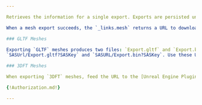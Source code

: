 ```yaml
---

Retrieves the information for a single export. Exports are persisted until deleted.

When a mesh export succeeds, the `_links.mesh` returns a URL to download the resulting mesh from the blob container. You can list the contents of the container by appending the query parameters `restype=container&comp=list` to the URL. Note: Anyone with this URL has access to download the resultant mesh, share with care. The link is valid for one hour.

### GLTF Meshes

Exporting `GLTF` meshes produces two files: `Export.gltf` and `Export.bin`. To download these files you must split the URL provided in `_links.mesh.href` and append the file name to the URL before the query parameters. For example:
`SASUrl/Export.gltf?SASKey` and `SASURL/Export.bin?SASKey`. Use these URLs to download the relevant files. Note: The files will always be named `Export.gltf` and `Export.bin`.

### 3DFT Meshes

When exporting `3DFT` meshes, feed the URL to the [Unreal Engine Plugin](https://github.com/iTwin/unreal-engine-3dft-plugin) to stream the mesh in Unreal.

{!Authorization.md!}

---
```

